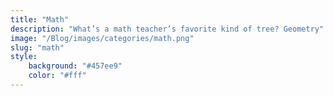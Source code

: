 ```yaml
---
title: "Math"
description: "What’s a math teacher’s favorite kind of tree? Geometry"
image: "/Blog/images/categories/math.png"
slug: "math"
style:
    background: "#457ee9" 
    color: "#fff"
---
```


